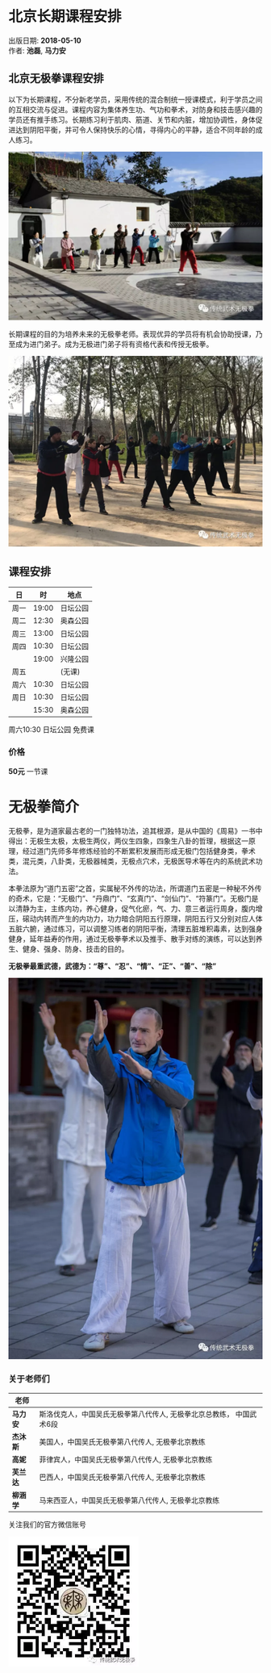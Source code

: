 # 北京长期课程安排
出版日期: **2018-05-10**<br />
作者: **池磊**, **马力安**

## 北京无极拳课程安排
以下为长期课程，不分新老学员，采用传统的混合制统一授课模式，利于学员之间的互相交流与促进。课程内容为集体养生功、气功和拳术，对防身和技击感兴趣的学员还有推手练习。长期练习利于肌肉、筋道、关节和内脏，增加协调性，身体促进达到阴阳平衡，并可令人保持快乐的心情，寻得内心的平静，适合不同年龄的成人练习。

![Students performing chopping palm](/images/wujiquan_students_performing_chopping_palm.webp)

长期课程的目的为培养未来的无极拳老师。表现优异的学员将有机会协助授课，乃至成为进门弟子。成为无极进门弟子将有资格代表和传授无极拳。

![Students during November 2017 workshop](/images/wujiquan_students_nov_2017_chopping_palm.webp)

## 课程安排

| 日       | 时        | 地点     |
| --------- |-------------|------------|
| 周一      | 19:00 | 日坛公园 |
| 周二     |  12:30 | 奥森公园    |
| 周三   |  13:00 | 日坛公园 |
| 周四    | 10:30 | 日坛公园 |
|             | 19:00 | 兴隆公园 |
| 周五      |        | (无课) |
| 周六    | 10:30 | 日坛公园 |
| 周日      | 10:30 | 日坛公园 |
|             | 15:30 | 奥森公园    |

周六10:30 日坛公园 免费课

### 价格
**50元** 一节课

# 无极拳简介

无极拳，是为道家最古老的一门独特功法，追其根源，是从中国的《周易》一书中得出：无极生太极，太极生两仪，两仪生四象，四象生八卦的哲理，根据这一原理，经过道门先师多年修炼经验的不断累积发展而形成无极门包括健身类，拳术类，混元类，八卦类，无极器械类，无极点穴术，无极医导术等在内的系统武术功法。

本拳法原为“道门五密”之首，实属秘不外传的功法，所谓道门五密是一种秘不外传的奇术，它是：“无极门”、“丹鼎门”、“玄真门”、“剑仙门”、“符篆门”。无极门是以清静为主，主练内功，养心健身，促气化瘀，气、力、意三者运行周身，腹内增压，磙动内转而产生的内功力，功力暗合阴阳五行原理，阴阳五行又分别对应人体五脏六腑，通过练习，可以调整习练者的阴阳平衡，清理五脏堆积毒素，达到强身健身，延年益寿的作用，通过无极拳拳术以及推手、散手对练的演练，可以达到养生、健身、强身、防身、技击的目的。

**无极拳最重武德，武德为：“尊”、“忍”、“情”、“正”、“善”、“除”**

![Students during November 2017 workshop](/images/marian_chopping_palm_white_cloud_temple.webp)

### 关于老师们

| 老师       |         |
| --------- |-------------|
| **马力安** | 斯洛伐克人，中国吴氏无极拳第八代传人, 无极拳北京总教练， 中国武术6段 |
| **杰沐斯** | 美国人，中国吴氏无极拳第八代传人, 无极拳北京教练 |
| **高妮** | 菲律宾人，中国吴氏无极拳第八代传人, 无极拳北京教练 |
| **芙兰达** | 巴西人，中国吴氏无极拳第八代传人, 无极拳北京教练 |
| **柳涵学** | 马来西亚人，中国吴氏无极拳第八代传人, 无极拳北京教练 |


关注我们的官方微信账号

![Add us on Wechat for the latest Wujiquan news](/images/wujiquan_qrcode.webp)
